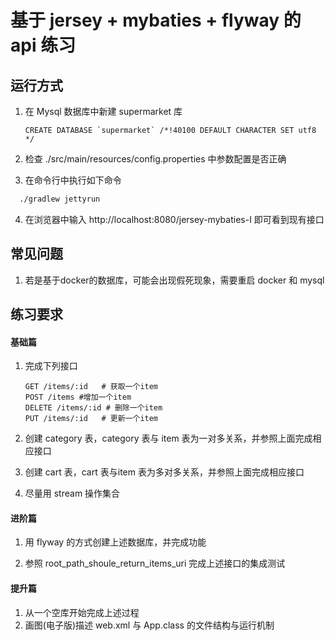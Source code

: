 # 基于 jersey + mybaties + flyway 的api 练习

## 运行方式
1. 在 Mysql 数据库中新建 supermarket 库

   ```mysql
   CREATE DATABASE `supermarket` /*!40100 DEFAULT CHARACTER SET utf8 */
   ```

2. 检查 ./src/main/resources/config.properties 中参数配置是否正确

3. 在命令行中执行如下命令

```bash
  ./gradlew jettyrun
```
4. 在浏览器中输入 http://localhost:8080/jersey-mybaties-I 即可看到现有接口




## 常见问题

1. 若是基于docker的数据库，可能会出现假死现象，需要重启 docker 和 mysql




## 练习要求

#### 基础篇
1. 完成下列接口
   ```
   GET /items/:id	# 获取一个item
   POST /items #增加一个item
   DELETE /items/:id # 删除一个item
   PUT /items/:id	# 更新一个item
   ```

2. 创建 category 表，category 表与 item 表为一对多关系，并参照上面完成相应接口

3. 创建 cart 表，cart 表与item 表为多对多关系，并参照上面完成相应接口

4. 尽量用 stream 操作集合


#### 进阶篇

1. 用 flyway 的方式创建上述数据库，并完成功能

1. 参照 root_path_shoule_return_items_uri 完成上述接口的集成测试


#### 提升篇
1. 从一个空库开始完成上述过程
2. 画图(电子版)描述 web.xml 与 App.class 的文件结构与运行机制
